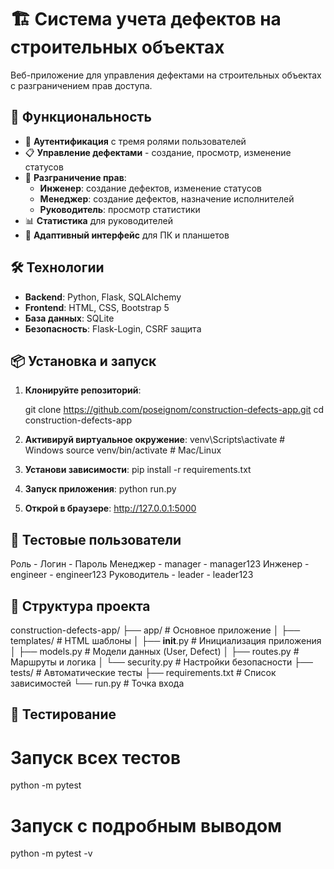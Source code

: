 # 🏗️ Система учета дефектов на строительных объектах

Веб-приложение для управления дефектами на строительных объектах с разграничением прав доступа.

## 🚀 Функциональность

- 🔐 **Аутентификация** с тремя ролями пользователей
- 📋 **Управление дефектами** - создание, просмотр, изменение статусов
- 👥 **Разграничение прав**:
  - **Инженер**: создание дефектов, изменение статусов
  - **Менеджер**: создание дефектов, назначение исполнителей
  - **Руководитель**: просмотр статистики
- 📊 **Статистика** для руководителей
- 🎨 **Адаптивный интерфейс** для ПК и планшетов

## 🛠 Технологии

- **Backend**: Python, Flask, SQLAlchemy
- **Frontend**: HTML, CSS, Bootstrap 5
- **База данных**: SQLite
- **Безопасность**: Flask-Login, CSRF защита

## 📦 Установка и запуск

1. **Клонируйте репозиторий**:

   git clone https://github.com/poseignom/construction-defects-app.git
   cd construction-defects-app

2. **Активируй виртуальное окружение**:
    venv\Scripts\activate  # Windows
    source venv/bin/activate  # Mac/Linux

3. **Установи зависимости**:
    pip install -r requirements.txt

4. **Запуск приложения**:
    python run.py

5. **Открой в браузере**:
    http://127.0.0.1:5000

## 🔐 Тестовые пользователи

Роль - Логин - Пароль
Менеджер - manager - manager123
Инженер - engineer - engineer123
Руководитель - leader - leader123

## 📁 Структура проекта

construction-defects-app/
├── app/                 # Основное приложение
│   ├── templates/      # HTML шаблоны
│   ├── __init__.py    # Инициализация приложения
│   ├── models.py      # Модели данных (User, Defect)
│   ├── routes.py      # Маршруты и логика
│   └── security.py    # Настройки безопасности
├── tests/              # Автоматические тесты
├── requirements.txt    # Список зависимостей
└── run.py             # Точка входа

## 🧪 Тестирование

# Запуск всех тестов
python -m pytest

# Запуск с подробным выводом
python -m pytest -v